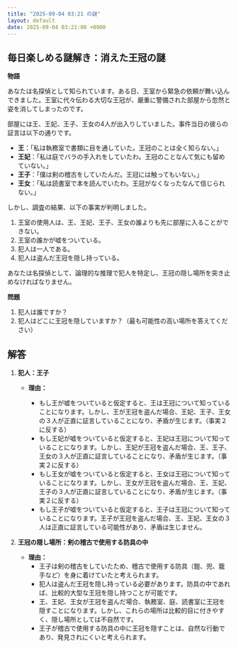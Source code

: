 ```yaml
---
title: "2025-09-04 03:21 の謎"
layout: default
date: 2025-09-04 03:21:00 +0900
---
```

## 毎日楽しめる謎解き：消えた王冠の謎

**物語**

あなたは名探偵として知られています。ある日、王室から緊急の依頼が舞い込んできました。王室に代々伝わる大切な王冠が、厳重に警備された部屋から忽然と姿を消してしまったのです。

部屋には王、王妃、王子、王女の4人が出入りしていました。事件当日の彼らの証言は以下の通りです。

*   **王**：「私は執務室で書類に目を通していた。王冠のことは全く知らない。」
*   **王妃**：「私は庭でバラの手入れをしていたわ。王冠のことなんて気にも留めていない。」
*   **王子**：「僕は剣の稽古をしていたんだ。王冠には触ってもいない。」
*   **王女**：「私は読書室で本を読んでいたわ。王冠がなくなったなんて信じられない。」

しかし、調査の結果、以下の事実が判明しました。

1.  王室の使用人は、王、王妃、王子、王女の誰よりも先に部屋に入ることができない。
2.  王室の誰かが嘘をついている。
3.  犯人は一人である。
4.  犯人は盗んだ王冠を隠し持っている。

あなたは名探偵として、論理的な推理で犯人を特定し、王冠の隠し場所を突き止めなければなりません。

**問題**

1.  犯人は誰ですか？
2.  犯人はどこに王冠を隠していますか？（最も可能性の高い場所を答えてください）

## 解答

1.  **犯人：王子**

    *   **理由：**

        *   もし王が嘘をついていると仮定すると、王は王冠について知っていることになります。しかし、王が王冠を盗んだ場合、王妃、王子、王女の３人が正直に証言していることになり、矛盾が生じます。（事実２に反する）
        *   もし王妃が嘘をついていると仮定すると、王妃は王冠について知っていることになります。しかし、王妃が王冠を盗んだ場合、王、王子、王女の３人が正直に証言していることになり、矛盾が生じます。（事実２に反する）
        *   もし王女が嘘をついていると仮定すると、王女は王冠について知っていることになります。しかし、王女が王冠を盗んだ場合、王、王妃、王子の３人が正直に証言していることになり、矛盾が生じます。（事実２に反する）
        *   もし王子が嘘をついていると仮定すると、王子は王冠について知っていることになります。王子が王冠を盗んだ場合、王、王妃、王女の３人は正直に証言している可能性があり、矛盾は生じません。

2.  **王冠の隠し場所：剣の稽古で使用する防具の中**

    *   **理由：**
        *   王子は剣の稽古をしていたため、稽古で使用する防具（鎧、兜、籠手など）を身に着けていたと考えられます。
        *   犯人は盗んだ王冠を隠し持っている必要があります。防具の中であれば、比較的大型な王冠を隠し持つことが可能です。
        *   王、王妃、王女が王冠を盗んだ場合、執務室、庭、読書室に王冠を隠すことになります。しかし、これらの場所は比較的目に付きやすく、隠し場所としては不自然です。
        *   王子が稽古で使用する防具の中に王冠を隠すことは、自然な行動であり、発見されにくいと考えられます。
